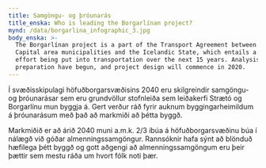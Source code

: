 ```yaml
---
title: Samgöngu- og þróunarás
title_enska: Who is leading the Borgarlínan project?
mynd: /data/borgarlina_infographic_3.jpg
body_enska: >-
  The Borgarlínan project is a part of the Transport Agreement between the
  Capital area municipalities and the Icelandic State, which entails a major
  effort being put into transportation over the next 15 years. Analysis and
  preparation have begun, and project design will commence in 2020.
---
```

Í svæðisskipulagi höfuðborgarsvæðisins 2040 eru skilgreindir samgöngu- og þróunarásar sem eru grundvöllur stofnleiða sem leiðakerfi Strætó og Borgarlínu mun byggja á. Gert verður ráð fyrir auknum byggingarheimildum á þróunarásum með það að markmiði að þétta byggð.

Markmiðið er að árið 2040 muni a.m.k. 2/3 íbúa á höfuðborgarsvæðinu búa í nálægð við góðar almenningssamgöngur. Rannsóknir hafa sýnt að blönduð hæfilega þétt byggð og gott aðgengi að almenningssamgöngum eru þeir þættir sem mestu ráða um hvort fólk noti þær.
